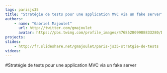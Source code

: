 ```yaml
---
tags: parisjs35
title: "Stratégie de tests pour une application MVC via un fake server"
authors:
    - name: "Gabriel Majoulet"
      url: http://twitter.com/gmajoulet
      avatar: https://pbs.twimg.com/profile_images/476852809988833280/D2KS1-9J.jpeg
projects:
slides:
    - http://fr.slideshare.net/gmajoulet/paris-js35-stratgie-de-tests
videos:
---
```

#Stratégie de tests pour une application MVC via un fake server
